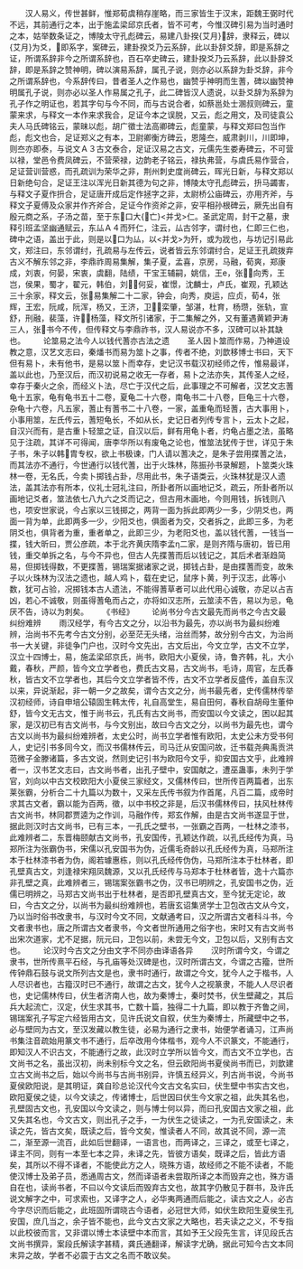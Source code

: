 <!-- { "loadSidebar": true } -->
　　汉人易义，传世甚鲜，惟郑荀虞稍存崖略，而三家皆生于汉末，距魏王弼时代不远，其前通行之本，出于施孟梁邱京氏者，皆不可考，今惟汉碑引易为当时通时之本，姑举数条证之，博陵太守孔彪碑云，易建八卦揆{艾月}辞，隶释云，碑以{艾月}为爻，即系字，案碑云，建卦揆爻乃云系辞，此以卦辞爻辞，即是系辞之证，所谓系辞非今之所谓系辞也，百石卒史碑云，建卦揆爻乃云系辞，此以卦辞爻辞，即是系辞之赞神明，碑以演易系辞，属孔子说，则亦必以系辞为卦爻辞，非今之所谓系辞也，今系辞传曰，昔者圣人之作易也，幽赞乎神明而生蓍，碑以幽赞神明属孔子说，则亦必以圣人作易属之孔子，此二碑皆汉人遗说，以卦爻辞为系辞为孔子作之明证也，若其字句与今不同，而与古说合者，如蔡邕处士溷叔则碑云，童蒙来求，与释文一本作来求我合，足证今本之误脱，又云，彪之用文，及司徒袁公夫人马氏碑铭云，蒙昧以彪，胡广徵士法高卿碑云，彪童蒙，与释文郑曰包当作彪，彪文也合，足证郑义之有本，卫尉卿衡方碑云，恩隆夳，威肃剥川，川即坤，则夳亦即泰，与说文Ａ３古文泰合，足证汉易之古文，元儒先生娄寿碑云，不可营以禄，堂邑令费凤碑云，不营荣禄，边韵老子铭云，禄执弗营，与虞氏易作营合，足证营训营惑，而孔疏训为荣华之非，荆州刺史度尚碑云，晖光日新，与释文郑以日新绝句合，足证王注以浑光日新其德为句之非，博陵太守孔彪碑云，抍马蠲害，与释文子夏作抍合，足证唐开成后定作拯字之非，太尉桥公庙碑云，亦用齐斧，与释文子夏傅及众家并作齐斧合，足证今作资斧之非，安平相孙根碑云，厥先出自有殷元商之系，子汤之苗，至于东口大{亡}<并戈>仁。圣武定周，封干之墓，隶释引班孟坚幽通赋云，东厸Ａ４而歼仁，注云，厸古邻字，谓纣也，仁即三仁也，碑中之语，盖出于此，则是以口为厸，以<并戈>为歼，或为戕也，与坊记引易此文，郑注曰，东邻谓纣，孔疏易与左传云，说者皆云东邻谓纣合，足证王孔疏拨弃古义不解东邻之非，李鼎祚周易集解，集子夏，孟喜，京房，马融，荀爽，郑康成，刘衷，何晏，宋衷，虞翻，陆绩，干宝王辅嗣，姚信，王е，张，向秀，王岂，侯果，蜀才，翟元，韩伯，刘，何妥，崔憬，沈麟士，卢氏，崔观，孔颖达三十余家，释文云，张易集解二十二家，钟会，向秀，庾运，应贞，荀，张辉，王宏，阮咸，阮浑，杨又，王济，卫，栾肇，邹湛，杜育，杨瓒，张轨，宣舒，刑融，裴藻，许，杨藻，释文所引诸家，于二集解之外，又有董遇黄颖尹涛三人，张书今不传，但传释文与李鼎祚书，汉人易说亦不多，汉碑可以补其缺也。
　　论筮易之法今人以钱代蓍亦古法之遗
　　圣人因卜筮而作易，乃神道设教之意，汉艺文志曰，秦燔书而易为筮卜之事，传者不绝，刘歆移博士书曰，天下但有易卜，未有他书，是易以筮卜而幸存，史记汉书载汉初经师之传，惟易最详，盖以此也，乃至汉后，而汉初说易之收无一存者，易卜之法亦失，其传圣人之经，幸存于秦火之余，而经义卜法，尽亡于汉代之后，此事理之不可解者，汉艺文志蓍龟十五家，龟有龟书五十二卷，夏龟二十六卷，南龟书二十八卷，巨龟三十六卷，杂龟十六卷，凡五家，蓍止有蓍书二十八卷，一家，盖重龟而轻蓍，古大事用卜，小事用筮，左氏传云，蓍短龟长，不如从长，史记日者列传专言卜，云太卜之起，自汉兴而有，是古重卜轻筮之证，自汉以后，鲜有用龟卜者，灼龟占墨之法，虽略见于注疏，其详不可得闻，唐李华所以有废龟之论也，惟筮法犹传于世，详见于朱子书，朱子以韩胄专权，欲上书极谏，门人请以蓍决之，是朱子尝用揲蓍之法，而其法亦不通行，今世通行以钱代蓍，出于火珠林，陈振孙书录解题，卜筮类火珠林一卷，无名氏，今卖卜掷钱占卦，尽用此书，朱子语类云，火珠林犹是汉人遗法，盖其法亦有所本，仪礼士冠礼注曰，所卦者所以画地记爻，疏云，所卦者所以画地记爻者，筮法依七八九六之爻而记之，但古用木画地，今则用钱，拆钱则八也，项安世家说，今占家以三钱掷之，两背一面为拆此即两少一多，少阴爻也，两面一背为单，此即两多一少，少阳爻也，俱面者为交，交者拆之，此即三多，为老阴爻也，俱背者为重，重者单之，此即三少，为老阳爻也，盖以钱代蓍，一钱当一揲，钱大昕曰，贾公彦疏，本于北齐黄庆隋李孟η二家，是则齐隋与唐初，皆已用钱，重交单拆之名，与今不异也，但古人先揲蓍而后以钱记之，其后术者渐趋简易，但掷钱得数，不更揲蓍，锡瑞案据诸家之说，掷钱占卦，是由揲蓍而变，故朱子以火珠林为汉法之遗也，越人鸡卜，载在史记，鼠序卜黄，列于汉志，此等小数，犹可占验，况掷钱本古人遗法，不能得蓍草者可以此代用心诚敬，亦足以占吉凶，若心不诚敬，则虽得蓍龟而占之，亦将如汉志所，云筮渎不告，易以为忌，龟厌不告，诗以为刺矣。
　　《书经》
　　论尚书分今古文最先而尚书之今古文最纠纷难辨
　　雨汉经学，有今古文之分，以沿书为最先，亦以尚书为最纠纷难辨，治尚书不先考今古文分别，必至茫无头绪，治丝而棼，故分别今古文，为治尚书一大关键，非徒争门户也，汉时今文先出，古文后出，今文立学，古文不立学，汉立十四博士，易，施孟梁邱京氏，尚书，欧阳大小夏侯，诗，鲁齐韩，礼，大小戴，春秋，严颜，皆今文立学者也，费氏古文易，古文尚书，毛诗，周官，左氏春秋，皆古文不立学者也，其后今文立学者皆不传，古文不立学者反盛传，盖自东汉以来，异说渐起，非一朝一夕之故矣，谓今古文之分，尚书最先者，史传儒林传举汉初经师，诗自申培公辕固生韩太传，礼自高堂生，易自田何，春秋自胡母生董仲舒，皆今文无古文，惟于尚书云，孔氏有古文尚书，而安国以今文读之，困以起其家，是汉初已有古文尚书，与今文别出，故曰今古文之分，以尚书为最先也，谓今古文以尚书为最纠纷难辨者，太史公时，尚书立学者惟有欧阳，太史公未方受书何人，史记引书多同今文，而汉书儒林传云，司马迁从安国问故，迁书载尧典禹贡洪范微子金滕诸篇，多古文说，然则史记引书为欧阳今文乎，抑安国古文乎，此难辨者一，汉书艺文志曰，古文尚书者，出孔子壁中，安国献之，遭巫蛊事，未列于学官，刘向以中古文校欧阳大小夏侯三家经文，又儒林传曰，世所传百两篇者，出东莱张霸，分析合二十九篇以为数十，又采左氏传书叙为作首尾，凡百二篇，成帝时求其古文者，霸以能为百两，徵，以中书校之非是，后汉书儒林传曰，扶风杜林传古文尚书，林同郡贾逵为之作训，马融作传，郑玄作解，由是古文尚书遂显于世，据此则汉时古文尚书，已有三本，一孔氏之壁书，一张霸之百两，一杜林之漆书，此难辨者二，东晋梅颐献古文尚书，孔安国传，孔颖达作疏，以孔氏经传为真，马郑所注为张霸伪书，宋儒以孔安国书为伪，近儒毛奇龄以孔氏经传为真，马郑所注本于杜林漆书者为伪，阁若璩惠栋，则以孔氏经传伪伪，马郑所注本于杜林者，即孔壁真古文，刘逢禄宋翔凤魏源，又以孔氏经传与马郑本于杜林者皆，逸十六篇亦非孔壁之真，此难辨者三，锡瑞案张霸书之伪，汉书已明辨之，孔安国书之伪，近儒已明辨之，马郑古文尚书出于杜林者，是否即孔壁真古文，至今犹无定论，故曰，今古文之分，以尚书为最纠纷难辨也，若唐玄诏集贤学士卫包改古文从今文，乃以当时俗书改隶书，与汉时今文不同，文献通考曰，汉之所谓古文者科斗书，今文者隶书也，唐之所谓古文者隶书，今文者世所通用之俗字也，宋时又有古文尚书出宋次道家，尤不足据，阮元曰，卫包以前，未尝无今文，卫包以后，又别有古文也。
　　论汉时今古文之分由文字不同亦由译语各异
　　汉时所谓今文，今谓之隶书，世所传熹平石经，与孔庙等处汉碑是也，汉时所谓古文，今谓之古籀，世所传钟鼎石鼓与说文所列古文是也，隶书时通行，故谓之今文，犹今人之于楷书，人人尽识者也，古籀汉时已不通行，故谓之古文，犹今人之视篆隶，不能人人尽识者也，史记儒林传曰，伏生者济南人也，故为秦博士，秦时焚书，伏生壁藏之，其后兵大起流亡，汉定，伏生求其书，亡数十篇，独得二十九篇，即以教于齐鲁之间，锡瑞案孔子写定六经皆用古文，见许氏说文自叙，伏生为秦博士，所藏壁中之书，必与壁同为古文，至汉发藏以教生徒，必易为通行之隶书，始便学者诵习，江声尚书集注音疏始用篆文书不通行，后卒改用今体楷书，观今人不识篆文，不能通行，即知汉人不识古文，不能通行之故，此汉时立学所以皆今文，而古文不立学也，古文尚书之名，虽出汉初，尚未别标今文之名，但云欧阳尚书夏侯尚书而已，刘歆建立古文尚书之后，始以今尚书与古尚书别异，许慎五经异义，列古尚书说，今尚书夏侯欧阳说，是其明证，龚自珍总论汉代今文古文名实曰，伏生壁中书实古文也，欧阳夏侯之徒，以今文读之，传诸博士，后世因曰伏生今文家之祖，此失其名也，孔壁固古文也，孔安国以今文读之，则与博士何以异，而曰孔安国古文家之祖，此又失其名也，今文古文，则出孔子之手，一为伏生之徒读之，一为孔安国读之，未读之先，皆古文矣，既读之后，皆今文矣，惟读者人不同，故其说不同，源一流二，渐至源一流百，此如后世翻译，一语言也，而两译之，三译之，或至七译之，译主不同，则有一本至七本之异，未译之先，皆彼方语矣，既译之后，皆此方语矣，其所以不得不译者，不能使此方之人，晓殊方语，故经师之不能不读者，不能使汉博士及弟子员，悉通周古文，然而译语者未尝取所译之本而毁弃之也，殊方语自在也，读尚书者，不曰以今文读后而毁弃古文也，故其字仍散见于群书，及许氏说文解字之中，可求索也，又译字之人，必华夷两通而后能之，读古文之人，必古今字尽识而后能之，此班固所谓晓古今语者，必冠世大师，如伏生欧阳生夏侯生孔安国，庶几当之，余子皆不能也，此今文古文家之大略也，若夫读之之义，不专指以此校彼而言，又非谓以博士本读壁中本而言，其如予王父段先生言，详见段氏古文尚书撰异，案段氏解读字甚精，龚氏通翻译，解读字尤确，据此可知今古文本同末异之故，学者不必震于古文之名而不敢议矣。
